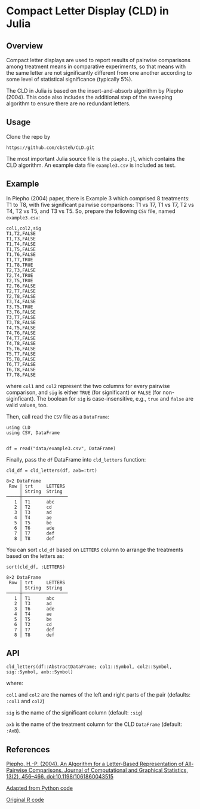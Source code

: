
# Compact Letter Display (CLD) in Julia

## Overview
Compact letter displays are used to report results of pairwise comparisons among treatment means in comparative experiments, so that means with the same letter are not significantly different from one another according to some level of statistical significance (typically 5%).

The CLD in Julia is based on the insert-and-absorb algorithm by Piepho (2004). This code also includes the additional step of the sweeping algorithm to ensure there are no redundant letters.

## Usage
Clone the repo by

```
https://github.com/cbsteh/CLD.git
```

The most important Julia source file is the `piepho.jl`, which contains the CLD algorithm. An example data file `example3.csv` is included as test.

## Example
In Piepho (2004) paper, there is Example 3 which comprised 8 treatments: T1 to T8, with five significant pairwise comparisons: T1 vs T7, T1 vs T7, T2 vs T4, T2 vs T5, and T3 vs T5. So, prepare the following `CSV` file, named `example3.csv`:

```
col1,col2,sig
T1,T2,FALSE
T1,T3,FALSE
T1,T4,FALSE
T1,T5,FALSE
T1,T6,FALSE
T1,T7,TRUE
T1,T8,TRUE
T2,T3,FALSE
T2,T4,TRUE
T2,T5,TRUE
T2,T6,FALSE
T2,T7,FALSE
T2,T8,FALSE
T3,T4,FALSE
T3,T5,TRUE
T3,T6,FALSE
T3,T7,FALSE
T3,T8,FALSE
T4,T5,FALSE
T4,T6,FALSE
T4,T7,FALSE
T4,T8,FALSE
T5,T6,FALSE
T5,T7,FALSE
T5,T8,FALSE
T6,T7,FALSE
T6,T8,FALSE
T7,T8,FALSE
```
where `col1` and `col2` represent the two columns for every pairwise comparison, and `sig` is either `TRUE` (for significant) or `FALSE` (for non-siginficant). The boolean for `sig` is case-insensitive, e.g., `true` and `false` are valid values, too.

Then, call read the `CSV` file as a `DataFrame`:

```
using CLD
using CSV, DataFrame


df = read("data/example3.csv", DataFrame)
```

Finally, pass the `df` DataFrame into `cld_letters` function:

```
cld_df = cld_letters(df, axb=:trt)

8×2 DataFrame
 Row │ trt     LETTERS
     │ String  String
─────┼─────────────────
   1 │ T1      abc
   2 │ T2      cd
   3 │ T3      ad
   4 │ T4      ae
   5 │ T5      be
   6 │ T6      ade
   7 │ T7      def
   8 │ T8      def
```

You can sort `cld_df` based on `LETTERS` column to arrange the treatments based on the letters as:

```
sort(cld_df, :LETTERS)

8×2 DataFrame
 Row │ trt     LETTERS
     │ String  String
─────┼─────────────────
   1 │ T1      abc
   2 │ T3      ad
   3 │ T6      ade
   4 │ T4      ae
   5 │ T5      be
   6 │ T2      cd
   7 │ T7      def
   8 │ T8      def
```

## API

```
cld_letters(df::AbstractDataFrame; col1::Symbol, col2::Symbol, sig::Symbol, axb::Symbol)
```

where:

`col1` and `col2` are the names of the left and right parts of the pair (defaults: `:col1` and `col2`)

`sig` is the name of the significant column (default: `:sig`)

`axb` is the name of the treatment column for the CLD `DataFrame` (default: `:AxB`).

## References
[Piepho, H.-P. (2004). An Algorithm for a Letter-Based Representation of All-Pairwise Comparisons. Journal of Computational and Graphical Statistics, 13(2), 456–466. doi:10.1198/1061860043515](https://doi.org/10.1198/1061860043515)

[Adapted from Python code](https://github.com/lfyorke/cld)

[Original R code](https://rdrr.io/cran/multcomp/src/R/cld.R)

